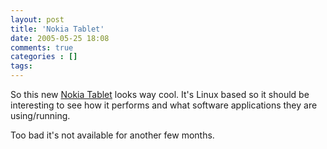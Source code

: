 ```yaml
---
layout: post
title: 'Nokia Tablet'
date: 2005-05-25 18:08
comments: true
categories : []
tags:
---
```

So this new <a href="http://www.nokia.com/nokia/0,1522,,00.html?orig=/770">Nokia Tablet</a> looks way cool. It's Linux based so it should be interesting to see how it performs and what software applications they are using/running.

Too bad it's not available for another few months.


